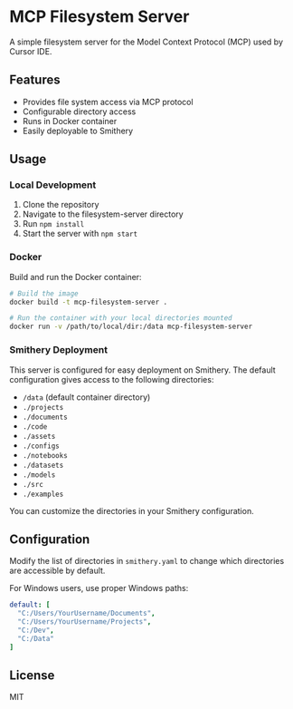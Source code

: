# MCP Filesystem Server

A simple filesystem server for the Model Context Protocol (MCP) used by Cursor IDE.

## Features

- Provides file system access via MCP protocol
- Configurable directory access
- Runs in Docker container
- Easily deployable to Smithery

## Usage

### Local Development

1. Clone the repository
2. Navigate to the filesystem-server directory
3. Run `npm install`
4. Start the server with `npm start`

### Docker

Build and run the Docker container:

```bash
# Build the image
docker build -t mcp-filesystem-server .

# Run the container with your local directories mounted
docker run -v /path/to/local/dir:/data mcp-filesystem-server
```

### Smithery Deployment

This server is configured for easy deployment on Smithery. The default configuration gives access to the following directories:

- `/data` (default container directory)
- `./projects`
- `./documents`
- `./code`
- `./assets`
- `./configs`
- `./notebooks`
- `./datasets`
- `./models`
- `./src`
- `./examples`

You can customize the directories in your Smithery configuration.

## Configuration

Modify the list of directories in `smithery.yaml` to change which directories are accessible by default.

For Windows users, use proper Windows paths:

```yaml
default: [
  "C:/Users/YourUsername/Documents",
  "C:/Users/YourUsername/Projects",
  "C:/Dev",
  "C:/Data"
]
```

## License

MIT